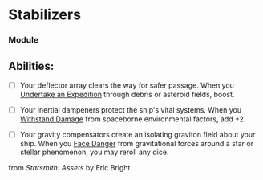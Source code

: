 # Stabilizers
### Module


## Abilities:


- [ ] Your deflector array clears the way for safer passage. When you [Undertake an Expedition](Undertake_an_Expedition.md) through debris or asteroid fields, boost.

- [ ] Your inertial dampeners protect the ship&#x27;s vital systems. When you [Withstand Damage](Withstand_Damage.md) from spaceborne environmental factors, add +2.

- [ ] Your gravity compensators create an isolating graviton field about your ship. When you [Face Danger](5_Moves/Adventure/Face_Danger.md) from gravitational forces around a star or stellar phenomenon, you may reroll any dice. 



from *Starsmith: Assets* by Eric Bright